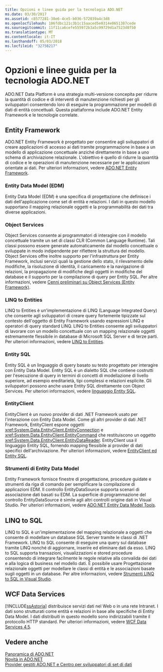 ```yaml
---
title: Opzioni e linee guida per la tecnologia ADO.NET
ms.date: 03/30/2017
ms.assetid: c8577281-38e6-4ce5-b036-572039a4c3d8
ms.openlocfilehash: 106fdbc121c3b1c15aaced5e0314e0651387cede
ms.sourcegitcommit: 11f11ca6cefe555972b3a5c99729d1a7523d8f50
ms.translationtype: MT
ms.contentlocale: it-IT
ms.lasthandoff: 05/03/2018
ms.locfileid: "32758217"
---
```

# <a name="adonet-technology-options-and-guidelines"></a>Opzioni e linee guida per la tecnologia ADO.NET
ADO.NET Data Platform è una strategia multi-versione concepita per ridurre la quantità di codice e di interventi di manutenzione richiesti per gli sviluppatori consentendo loro di eseguire la programmazione per modelli di dati di entità concettuali. Questa piattaforma include ADO.NET Entity Framework e le tecnologie correlate.  
  
## <a name="entity-framework"></a>Entity Framework  
 ADO.NET Entity Framework è progettato per consentire agli sviluppatori di creare applicazioni di accesso ai dati tramite programmazione in base a un modello di applicazione concettuale anziché direttamente in base a uno schema di archiviazione relazionale. L'obiettivo è quello di ridurre la quantità di codice e le operazioni di manutenzione necessarie per le applicazioni orientate ai dati. Per ulteriori informazioni, vedere [ADO.NET Entity Framework](../../../../docs/framework/data/adonet/ef/index.md).  
  
### <a name="entity-data-model-edm"></a>Entity Data Model (EDM)  
 Entity Data Model (EDM) è una specifica di progettazione che definisce i dati dell'applicazione come set di entità e relazioni. I dati in questo modello supportano il mapping relazionale oggetti e la programmabilità dei dati tra diverse applicazioni.  
  
### <a name="object-services"></a>Object Services  
 Object Services consente ai programmatori di interagire con il modello concettuale tramite un set di classi CLR (Common Language Runtime). Tali classi possono essere generate automaticamente dal modello concettuale o sviluppate in modo indipendente per riflettere la struttura del modello. Object Services offre inoltre supporto per l'infrastruttura per Entity Framework, inclusi servizi quali la gestione dello stato, il rilevamento delle modifiche, la risoluzione di identità, il caricamento e la navigazione di relazioni, la propagazione di modifiche degli oggetti in modifiche del database e il supporto per la compilazione di query per Entity SQL. Per altre informazioni, vedere [Cenni preliminari su Object Services (Entity Framework)](http://msdn.microsoft.com/library/43014cf9-c9cb-4538-bfbb-197820b60038).  
  
### <a name="linq-to-entities"></a>LINQ to Entities  
 LINQ to Entities è un'implementazione di LINQ (Language Integrated Query) che consente agli sviluppatori di creare query fortemente tipizzate sul contesto dell'oggetto di Entity Framework usando espressioni LINQ e operatori di query standard LINQ. LINQ to Entities consente agli sviluppatori di lavorare con un modello concettuale con un mapping relazionale oggetti estremamente flessibile in database di Microsoft SQL Server e di terze parti. Per ulteriori informazioni, vedere [LINQ to Entities](../../../../docs/framework/data/adonet/ef/language-reference/linq-to-entities.md).  
  
### <a name="entity-sql"></a>Entity SQL  
 Entity SQL è un linguaggio di query basato su testo progettato per interagire con Entity Data Model. Entity SQL è un dialetto SQL che contiene costrutti per l'esecuzione di query in termini di concetti di modellazione di livello superiore, ad esempio ereditarietà, tipi complessi e relazioni esplicite. Gli sviluppatori possono anche usare Entity SQL direttamente con Object Services. Per ulteriori informazioni, vedere [linguaggio Entity SQL](../../../../docs/framework/data/adonet/ef/language-reference/entity-sql-language.md).  
  
### <a name="entityclient"></a>EntityClient  
 EntityClient è un nuovo provider di dati .NET Framework usato per l'interazione con Entity Data Model. Come gli altri provider di dati .NET Framework, EntityClient espone oggetti <xref:System.Data.EntityClient.EntityConnection> e <xref:System.Data.EntityClient.EntityCommand> che restituiscono un oggetto <xref:System.Data.EntityClient.EntityDataReader>. EntityClient usa il linguaggio Entity SQL, fornendo mapping flessibile ai provider di dati specifici dell'archiviazione. Per ulteriori informazioni, vedere [EntityClient ed Entity SQL](http://msdn.microsoft.com/library/49202ab9-ac98-4b4b-a05c-140e422bf527).  
  
### <a name="entity-data-model-tools"></a>Strumenti di Entity Data Model  
 Entity Framework fornisce finestre di progettazione, procedure guidate e strumenti da riga di comando per semplificare la compilazione di applicazioni EDM. Il controllo EntityDataSource supporta scenari di associazione dati basati su EDM. La superficie di programmazione del controllo EntityDataSource è simile agli altri controlli origine dati in Visual Studio. Per ulteriori informazioni, vedere [ADO.NET Entity Data Model Tools](http://msdn.microsoft.com/library/91076853-0881-421b-837a-f582f36be527).  
  
## <a name="linq-to-sql"></a>LINQ to SQL  
 LINQ to SQL è un'implementazione del mapping relazionale a oggetti che consente di modellare un database SQL Server tramite le classi di .NET Framework. LINQ to SQL consente di eseguire una query sul database tramite LINQ nonché di aggiornare, inserire ed eliminare dati da esso. LINQ to SQL supporta transazioni, visualizzazioni e stored procedure consentendo di integrare facilmente le regole relative alla convalida dei dati e alla logica di business nel modello dati. È possibile usare Progettazione relazionale oggetti per modellare le classi di entità e le associazioni basate sugli oggetti in un database. Per altre informazioni, vedere [Strumenti LINQ to SQL in Visual Studio](/visualstudio/data-tools/linq-to-sql-tools-in-visual-studio2).  
  
## <a name="wcf-data-services"></a>WCF Data Services  
 [!INCLUDE[ssAstoria](../../../../includes/ssastoria-md.md)] distribuisce servizi dati nel Web o in una rete Intranet. I dati sono strutturati come entità e relazioni in base alle specifiche di Entity Data Model. I dati distribuiti in questo modello sono indirizzabili tramite il protocollo HTTP standard. Per ulteriori informazioni, vedere [WCF Data Services 4.5](../../../../docs/framework/data/wcf/index.md).  
  
## <a name="see-also"></a>Vedere anche  
 [Panoramica di ADO.NET](../../../../docs/framework/data/adonet/ado-net-overview.md)  
 [Novità in ADO.NET](../../../../docs/framework/data/adonet/whats-new.md)  
 [Provider gestiti ADO.NET e Centro per sviluppatori di set di dati](http://go.microsoft.com/fwlink/?LinkId=217917)
